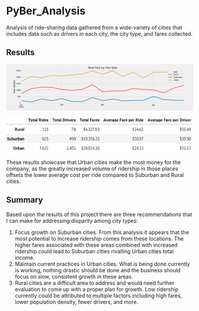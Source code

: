# PyBer_Analysis
Analysis of ride-sharing data gathered from a wide-variety of cities that includes data such as drivers in each city, the city type, and fares collected.

## Results

![PyBer_fare_summary.png](./analysis/PyBer_fare_summary.png)

![summary-chart.png](./analysis/summary-chart.png)

These results showcase that Urban cities make the most money for the company, as the greatly increased volume of ridership in those places offsets the lower average cost per ride compared to Suburban and Rural cities.

## Summary

Based upon the results of this project there are three recommendations that I can make for addressing disparity among city types:

1. Focus growth on Suburban cities. From this analysis it appears that the most potential to increase ridership comes from these locations. The higher fares associated with these areas combined with increased ridership could lead to Suburban cities rivalling Urban cities total income.
2. Maintain current practices in Urban cities. What is being done currently is working, nothing drastic should be done and the business should focus on slow, consistent growth in these areas.
3. Rural cities are a difficult area to address and would need further evaluation to come up with a proper plan for growth. Low ridership currently could be attributed to multiple factors including high fares, lower population density, fewer drivers, and more.
